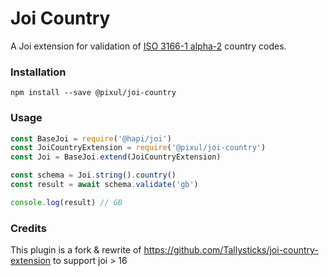 # Joi Country

A Joi extension for validation of [ISO 3166-1 alpha-2](https://en.wikipedia.org/wiki/ISO_3166-1_alpha-2) country codes.

### Installation

```
npm install --save @pixul/joi-country
```

### Usage

```js
const BaseJoi = require('@hapi/joi')
const JoiCountryExtension = require('@pixul/joi-country')
const Joi = BaseJoi.extend(JoiCountryExtension)

const schema = Joi.string().country()
const result = await schema.validate('gb')

console.log(result) // GB
```


### Credits

This plugin is a fork & rewrite of https://github.com/Tallysticks/joi-country-extension to support joi > 16
